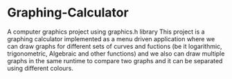 # Graphing-Calculator
A computer graphics project using graphics.h library
This project is a graphing calculator implemented as a menu driven application where we can draw graphs for different sets of curves and fuctions (be it logarithmic, trigonometric, Algebraic and other functions) and we also can draw multiple graphs in the same runtime to compare two graphs and it can be separated using different colours.
